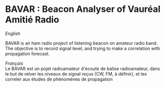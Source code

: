 # BAVAR : Beacon Analyser of Vauréal Amitié Radio


*English*  

BAVAR is an ham radio project of listening beacon on amateur radio band. The objective is to record signal level, and trying to make a correlation with propagation forecast.

*Français*  
Le BAVAR est un pojet radioamateur d'écoute de balise radioamateur, dans le but de relver les niveaux de signal reçus (CW, FM, à définir), et les correler aux études de phénomènes de propagation
